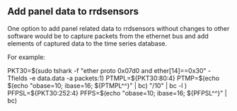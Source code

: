 ## Add panel data to rrdsensors

One option to add panel related data to rrdsensors without changes to other software would be to capture packets from the ethernet bus and add elements of captured data to the time series database.

For example:

PKT30=$(sudo tshark -f "ether proto 0x07d0 and ether[14]==0x30" -Tfields -e data.data -a packets:1)
PTMPL=${PKT30:80:4}
PTMP=$(echo $(echo "obase=10; ibase=16; ${PTMPL^^}" | bc) "/10" | bc -l )
PFPSL=${PKT30:252:4}
PFPS=$(echo "obase=10; ibase=16; ${PFPSL^^}" | bc)

